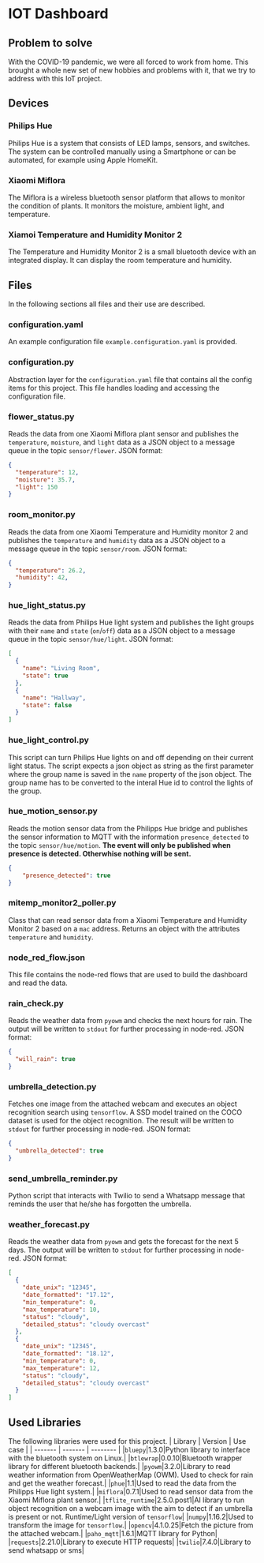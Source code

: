 # IOT Dashboard
## Problem to solve
With the COVID-19 pandemic, we were all forced to work from home. This brought a whole new set of new hobbies and problems with it, that we try to address with this IoT project.

## Devices
### Philips Hue
Philips Hue is a system that consists of LED lamps, sensors, and switches. The system can be controlled manually using a Smartphone or can be automated, for example using Apple HomeKit.

### Xiaomi Miflora
The Miflora is a wireless bluetooth sensor platform that allows to monitor the condition of plants. It monitors the moisture, ambient light, and temperature.

### Xiamoi Temperature and Humidity Monitor 2
The Temperature and Humidity Monitor 2 is a small bluetooth device with an integrated display. It can display the room temperature and humidity.

## Files
In the following sections all files and their use are described.

### configuration.yaml
An example configuration file `example.configuration.yaml` is provided.

### configuration.py
Abstraction layer for the `configuration.yaml` file that contains all the config items for this project.
This file handles loading and accessing the configuration file.

### flower_status.py
Reads the data from one Xiaomi Miflora plant sensor and publishes the `temperature`, `moisture`, and `light` data as a JSON object to a message queue in the topic `sensor/flower`.
JSON format:
```json
{
  "temperature": 12,
  "moisture": 35.7,
  "light": 150
}
```

### room_monitor.py
Reads the data from one Xiaomi Temperature and Humidity monitor 2 and publishes the `temperature` and `humidity` data as a JSON object to a message queue in the topic `sensor/room`.
JSON format:
```json
{
  "temperature": 26.2,
  "humidity": 42,
}
```

### hue_light_status.py
Reads the data from Philips Hue light system and publishes the light groups with their `name` and `state` (`on`/`off`) data as a JSON object to a message queue in the topic `sensor/hue/light`.
JSON format:
```json
[
  {
    "name": "Living Room",
    "state": true
  },
  {
    "name": "Hallway",
    "state": false
  }
]
```

### hue_light_control.py
This script can turn Philips Hue lights on and off depending on their current light status.
The script expects a json object as string as the first parameter where the group name is saved in the `name` property of the json object.
The group name has to be converted to the interal Hue id to control the lights of the group.

### hue_motion_sensor.py
Reads the motion sensor data from the Philipps Hue bridge and publishes the sensor information to MQTT with the information `presence_detected` to the topic `sensor/hue/motion`.
**The event will only be published when presence is detected. Otherwhise nothing will be sent.**
```json
{
    "presence_detected": true
}
```

### mitemp_monitor2_poller.py
Class that can read sensor data from a Xiaomi Temperature and Humidity Monitor 2 based on a `mac` address. Returns an object with the attributes `temperature` and `humidity`.

### node_red_flow.json
This file contains the node-red flows that are used to build the dashboard and read the data.

### rain_check.py
Reads the weather data from `pyowm` and checks the next hours for rain. The output will be written to `stdout` for further processing in node-red.
JSON format:
```json
{
  "will_rain": true
}
```

### umbrella_detection.py
Fetches one image from the attached webcam and executes an object recognition search using `tensorflow`. A SSD model trained on the COCO dataset is used for the object recognition.
The result will be written to `stdout` for further processing in node-red.
JSON format:
```json
{
  "umbrella_detected": true
}
```

### send_umbrella_reminder.py
Python script that interacts with Twilio to send a Whatsapp message that reminds the user that he/she has forgotten the umbrella.

### weather_forecast.py
Reads the weather data from `pyowm` and gets the forecast for the next 5 days. The output will be written to `stdout` for further processing in node-red.
JSON format:
```json
[
  {
    "date_unix": "12345",
    "date_formatted": "17.12",
    "min_temperature": 0,
    "max_temperature": 10,
    "status": "cloudy",
    "detailed_status": "cloudy overcast"
  },
  {
    "date_unix": "12345",
    "date_formatted": "18.12",
    "min_temperature": 0,
    "max_temperature": 12,
    "status": "cloudy",
    "detailed_status": "cloudy overcast"
  }
]
```

## Used Libraries
The following libraries were used for this project.
| Library | Version | Use case |
| ------- | ------- | -------- |
|`bluepy`|1.3.0|Python library to interface with the bluetooth system on Linux.|
|`btlewrap`|0.0.10|Bluetooth wrapper library for different bluetooth backends.|
|`pyowm`|3.2.0|Library to read weather information from OpenWeatherMap (OWM). Used to check for rain and get the weather forecast.|
|`phue`|1.1|Used to read the data from the Philipps Hue light system.|
|`miflora`|0.7.1|Used to read sensor data from the Xiaomi Miflora plant sensor.|
|`tflite_runtime`|2.5.0.post1|AI library to run object recognition on a webcam image with the aim to detect if an umbrella is present or not. Runtime/Light version of `tensorflow`|
|`numpy`|1.16.2|Used to transform the image for `tensorflow`.|
|`opencv`|4.1.0.25|Fetch the picture from the attached webcam.| 
|`paho_mqtt`|1.6.1|MQTT library for Python|
|`requests`|2.21.0|Library to execute HTTP requests|
|`twilio`|7.4.0|Library to send whatsapp or sms|
